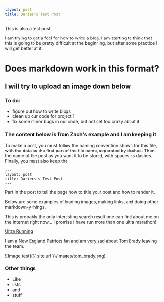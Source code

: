 ```yaml
---
layout: post
title: Darien's Test Post
---
```


This is also a test post. 

I am trying to get a feel for how to write a blog. I am starting to think that this is going to be pretty difficult at the beginning, but after some practice I will get better at it.

# Does markdown work in this format?

## I will try to upload an image down below

### To do:
- figure out how to write blogs
- clean up our code for project 1
- fix some minor bugs in our code, but not get too crazy about it

### The content below is from Zach's example and I am keeping it

To make a post, you must follow the naming convention shown for this file, with the data as the first part of the file name, seperated by dashes. Then the name of the post as you want it to be stored, with spaces as dashes. Finally, you must also keep the 

```
---
layout: post
title: Dariens's Test Post
---
```

Part in the post to tell the page how to title your post and how to render it.

Below are some examples of loading images, making links, and doing other
markdown-y things. 

This is probably the only interesting search result one can find about me on the internet right now... I promise I have run more than one ultra marathon!

[Ultra Running](https://ultrasignup.com/results_participant.aspx?fname=Darien&lname=Mitchell-Tontar&age=29)

I am a New England Patriots fan and am very sad about Tom Brady leaving the team.

![Image test]({{ site.url }}/images/tom_brady.png)

### Other things 
* Like
* lists
* and 
* stuff
